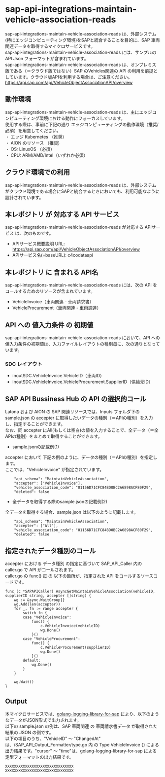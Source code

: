 # sap-api-integrations-maintain-vehicle-association-reads  
sap-api-integrations-maintain-vehicle-association-reads は、外部システム(特にエッジコンピューティング環境)をSAPと統合することを目的に、SAP 車両関連データを取得するマイクロサービスです。  
sap-api-integrations-maintain-vehicle-association-reads には、サンプルのAPI Json フォーマットが含まれています。  
sap-api-integrations-maintain-vehicle-association-reads は、オンプレミス版である（＝クラウド版ではない）SAP のVehicles関連の API の利用を前提としています。クラウド版APIを利用する場合は、ご注意ください。  
https://api.sap.com/api/VehicleObjectAssociationAPI/overview  

## 動作環境
sap-api-integrations-maintain-vehicle-association-reads は、主にエッジコンピューティング環境における動作にフォーカスしています。   
使用する際は、事前に下記の通り エッジコンピューティングの動作環境（推奨/必須）を用意してください。   
・ エッジ Kubernetes （推奨）    
・ AION のリソース （推奨)    
・ OS: LinuxOS （必須）    
・ CPU: ARM/AMD/Intel（いずれか必須）  

## クラウド環境での利用  
sap-api-integrations-maintain-vehicle-association-reads は、外部システムがクラウド環境である場合にSAPと統合するときにおいても、利用可能なように設計されています。  

## 本レポジトリ が 対応する API サービス
sap-api-integrations-maintain-vehicle-association-reads が対応する APIサービス は、次のものです。

* APIサービス概要説明 URL: https://api.sap.com/api/VehicleObjectAssociationAPI/overview 
* APIサービス名(=baseURL): c4codataapi

## 本レポジトリ に 含まれる API名
sap-api-integrations-maintain-vehicle-association-reads には、次の API をコールするためのリソースが含まれています。  

* VehicleInvoice（車両関連 - 車両請求書）  
* VehicleProcurement（車両関連 - 車両調達）

## API への 値入力条件 の 初期値
sap-api-integrations-maintain-vehicle-association-reads において、API への値入力条件の初期値は、入力ファイルレイアウトの種別毎に、次の通りとなっています。  

### SDC レイアウト

* inoutSDC.VehicleInvoice.VehicleID（車両ID） 
* inoutSDC.VehicleInvoice.VehicleProcurement.SupplierID（供給元ID）


## SAP API Bussiness Hub の API の選択的コール

Latona および AION の SAP 関連リソースでは、Inputs フォルダ下の sample.json の accepter に取得したいデータの種別（＝APIの種別）を入力し、指定することができます。  
なお、同 accepter にAll(もしくは空白)の値を入力することで、全データ（＝全APIの種別）をまとめて取得することができます。  

* sample.jsonの記載例(1)  

accepter において 下記の例のように、データの種別（＝APIの種別）を指定します。  
ここでは、"VehicleInvoice" が指定されています。    
  
```
	"api_schema": "MaintainVehicleAssociation",
	"accepter": ["VehicleInvoice"],
	"vehicle_association_code": "01156D71CFC84BD0BC2A6898ACF80F29",
	"deleted": false
```
  
* 全データを取得する際のsample.jsonの記載例(2)  

全データを取得する場合、sample.json は以下のように記載します。  

```
	"api_schema": "MaintainVehicleAssociation",
	"accepter": ["All"],
	"vehicle_association_code": "01156D71CFC84BD0BC2A6898ACF80F29",
	"deleted": false
```

## 指定されたデータ種別のコール

accepter における データ種別 の指定に基づいて SAP_API_Caller 内の caller.go で API がコールされます。  
caller.go の func() 毎 の 以下の箇所が、指定された API をコールするソースコードです。  

```
func (c *SAPAPICaller) AsyncGetMaintainVehicleAssociation(vehicleID, supplierID string, accepter []string) {
	wg := &sync.WaitGroup{}
	wg.Add(len(accepter))
	for _, fn := range accepter {
		switch fn {
		case "VehicleInvoice":
			func() {
				c.VehicleInvoice(vehicleID)
				wg.Done()
			}()
		case "VehicleProcurement":
			func() {
				c.VehicleProcurement(supplierID)
				wg.Done()
			}()
		default:
			wg.Done()
		}
	}

	wg.Wait()
}
```

## Output  
本マイクロサービスでは、[golang-logging-library-for-sap](https://github.com/latonaio/golang-logging-library-for-sap) により、以下のようなデータがJSON形式で出力されます。  
以下の sample.json の例は、SAP 車両関連  の 車両請求書データ が取得された結果の JSON の例です。  
以下の項目のうち、"VehicleID" ～ "ChangedAt" は、/SAP_API_Output_Formatter/type.go 内 の Type VehicleInvoice {} による出力結果です。"cursor" ～ "time"は、golang-logging-library-for-sap による 定型フォーマットの出力結果です。  

```
XXXXXXXXXXXXXXXXXXXXXXXXXXXXXXX
XXXXXXXXXXXXXXXXXXXXXXXXXXXXXXX
```
